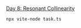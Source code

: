 [Day 8: Resonant Collinearity](https://adventofcode.com/2024/day/8 "Day 8: Resonant Collinearity")

```shell
npx vite-node task.ts
```
